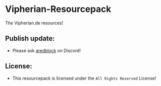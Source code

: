 # Vipherian-Resourcepack

The Vipherian.de resources!

## Publish update:
  - Please ask [aredblock](https://discord.com/channels/@me/1035912728503664640) on Discord!

## License:
  - This resourcepack is licensed under the `All Rights Reserved` License!
